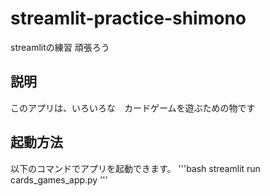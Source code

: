 # streamlit-practice-shimono
streamlitの練習 頑張ろう

## 説明
このアプリは、いろいろな　カードゲームを遊ぶための物です


## 起動方法
以下のコマンドでアプリを起動できます。
'''bash
streamlit run cards_games_app.py
'''